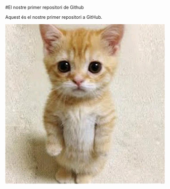 #El nostre primer repositori de Github

Aquest és el nostre primer repositori a GitHub.

![Gato](images/El_gatoo.png)
